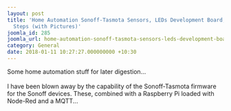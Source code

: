 ```yaml
---
layout: post
title: 'Home Automation Sonoff-Tasmota Sensors, LEDs Development Board, ESP12: 10
  Steps (with Pictures)'
joomla_id: 285
joomla_url: home-automation-sonoff-tasmota-sensors-leds-development-board-esp12-10-steps-with-pictures
category: General
date: 2018-01-11 10:27:27.000000000 +10:30
---
```

Some home automation stuff for later digestion...<br />
<br />
I have been blown away by the capability of the Sonoff-Tasmota firmware for the Sonoff devices.  These, combined with a Raspberry Pi loaded with Node-Red and a MQTT...
